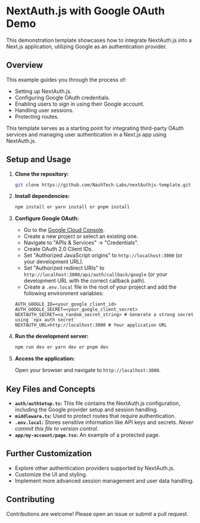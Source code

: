 # NextAuth.js with Google OAuth Demo

This demonstration template showcases how to integrate NextAuth.js into a Next.js application, utilizing Google as an authentication provider.

## Overview

This example guides you through the process of:

*   Setting up NextAuth.js.
*   Configuring Google OAuth credentials.
*   Enabling users to sign in using their Google account.
*   Handling user sessions.
*   Protecting routes.

This template serves as a starting point for integrating third-party OAuth services and managing user authentication in a Next.js app using NextAuth.js.

## Setup and Usage

1.  **Clone the repository:**

    ```bash
    git clone https://github.com/NashTech-Labs/nextAuthjs-template.git
    ```

2.  **Install dependencies:**

    ```bash
    npm install or yarn install or pnpm install
    ```

3.  **Configure Google OAuth:**

    *   Go to the [Google Cloud Console](https://console.cloud.google.com/).
    *   Create a new project or select an existing one.
    *   Navigate to "APIs & Services" -> "Credentials".
    *   Create OAuth 2.0 Client IDs.
    *   Set "Authorized JavaScript origins" to `http://localhost:3000` (or your development URL).
    *   Set "Authorized redirect URIs" to `http://localhost:3000/api/auth/callback/google` (or your development URL with the correct callback path).
    *   Create a `.env.local` file in the root of your project and add the following environment variables:

    ```
    AUTH_GOOGLE_ID=<your_google_client_id>
    AUTH_GOOGLE_SECRET=<your_google_client_secret>
    NEXTAUTH_SECRET=<a_random_secret_string> # Generate a strong secret using `npx auth secret`
    NEXTAUTH_URL=http://localhost:3000 # Your application URL
    ```

4.  **Run the development server:**

    ```bash
    npm run dev or yarn dev or pnpm dev
    ```

5.  **Access the application:**

    Open your browser and navigate to `http://localhost:3000`.

## Key Files and Concepts

*   **`auth/authSetup.ts`:** This file contains the NextAuth.js configuration, including the Google provider setup and session handling.
*   **`middleware.ts`:** Used to protect routes that require authentication.
*   **`.env.local`:** Stores sensitive information like API keys and secrets. *Never commit this file to version control.*
*   **`app/my-account/page.tsx`:** An example of a protected page.

## Further Customization

*   Explore other authentication providers supported by NextAuth.js.
*   Customize the UI and styling.
*   Implement more advanced session management and user data handling.

## Contributing

Contributions are welcome! Please open an issue or submit a pull request.